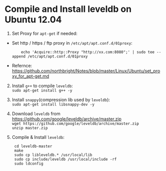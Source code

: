 
# Compile and Install leveldb on Ubuntu 12.04

1. Set Proxy for `apt-get` if needed:  

  * Set http / https / ftp proxy in `/etc/apt/apt.conf.d/01proxy`:

            echo 'Acquire::http::Proxy "http://xx.com:8080";' | sudo tee --append /etc/apt/apt.conf.d/01proxy

  * Refernce:  
    <https://github.com/northbright/Notes/blob/master/Linux/Ubuntu/set_proxy_for_apt-get.md>

2. Install `g++` to compile `leveldb`:  
   `sudo apt-get install g++ -y`

3. Install `snappy`(compression lib used by `leveldb`):  
   `sudo apt-get install libsnappy-dev -y`

4. Download `leveldb` from <https://github.com/google/leveldb/archive/master.zip>  
   `wget https://github.com/google/leveldb/archive/master.zip`  
   `unzip master.zip`

5. Compile & Install `leveldb`:  

        cd leveldb-master
        make
        sudo cp libleveldb.* /usr/local/lib
        sudo cp include/leveldb /usr/local/include -rf
        sudo ldconfig